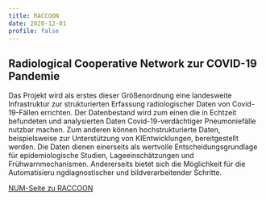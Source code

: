 ```yaml
---
title: RACCOON
date: 2020-12-01
profile: false
---
```


## Radiological Cooperative Network zur COVID-19 Pandemie

<!--more-->

Das Projekt wird als erstes dieser Größenordnung eine landesweite Infrastruktur zur strukturierten Erfassung radiologischer Daten von Covid-19-Fällen errichten. Der Datenbestand wird zum einen die in Echtzeit befundeten und analysierten Daten Covid-19-verdächtiger Pneumoniefälle nutzbar machen. Zum anderen können hochstrukturierte Daten, beispielsweise zur Unterstützung von KIEntwicklungen, bereitgestellt werden. Die Daten dienen einerseits als wertvolle Entscheidungsgrundlage für epidemiologische Studien, Lageeinschätzungen und
Frühwarnmechanismen. Andererseits bietet sich die Möglichkeit für die Automatisieru ngdiagnostischer und bildverarbeitender Schritte.

[NUM-Seite zu RACCOON](https://www.netzwerk-universitaetsmedizin.de/projekte/racoon)

